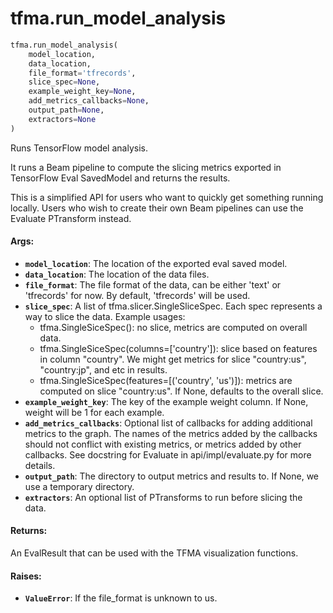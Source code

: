 <div itemscope itemtype="http://developers.google.com/ReferenceObject">
<meta itemprop="name" content="tfma.run_model_analysis" />
<meta itemprop="path" content="Stable" />
</div>

# tfma.run_model_analysis

``` python
tfma.run_model_analysis(
    model_location,
    data_location,
    file_format='tfrecords',
    slice_spec=None,
    example_weight_key=None,
    add_metrics_callbacks=None,
    output_path=None,
    extractors=None
)
```

Runs TensorFlow model analysis.

It runs a Beam pipeline to compute the slicing metrics exported in TensorFlow
Eval SavedModel and returns the results.

This is a simplified API for users who want to quickly get something running
locally. Users who wish to create their own Beam pipelines can use the
Evaluate PTransform instead.

#### Args:

* <b>`model_location`</b>: The location of the exported eval saved model.
* <b>`data_location`</b>: The location of the data files.
* <b>`file_format`</b>: The file format of the data, can be either 'text' or
    'tfrecords' for now. By default, 'tfrecords' will be used.
* <b>`slice_spec`</b>: A list of tfma.slicer.SingleSliceSpec. Each spec 
    represents a way to slice the data.
    Example usages:
    - tfma.SingleSiceSpec(): no slice, metrics are computed on overall data.
    - tfma.SingleSiceSpec(columns=['country']): slice based on features in
      column "country". We might get metrics for slice "country:us",
      "country:jp", and etc in results.
    - tfma.SingleSiceSpec(features=[('country', 'us')]): metrics are computed
      on slice "country:us".
    If None, defaults to the overall slice.
* <b>`example_weight_key`</b>: The key of the example weight column. If None, weight
    will be 1 for each example.
* <b>`add_metrics_callbacks`</b>: Optional list of callbacks for adding additional
    metrics to the graph. The names of the metrics added by the callbacks
    should not conflict with existing metrics, or metrics added by other
    callbacks. See docstring for Evaluate in api/impl/evaluate.py for more
    details.
* <b>`output_path`</b>: The directory to output metrics and results to. If None, we use
    a temporary directory.
* <b>`extractors`</b>: An optional list of PTransforms to run before slicing the data.


#### Returns:

An EvalResult that can be used with the TFMA visualization functions.


#### Raises:

* <b>`ValueError`</b>: If the file_format is unknown to us.
